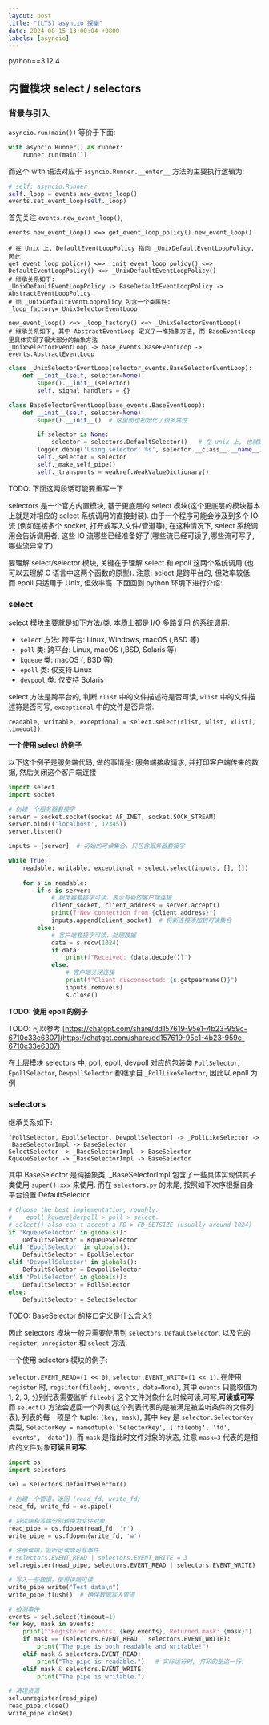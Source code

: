 ```yaml
---
layout: post
title: "(LTS) asyncio 探幽"
date: 2024-08-15 13:00:04 +0800
labels: [asyncio]
---
```


python==3.12.4

## 内置模块 select / selectors

### 背景与引入

`asyncio.run(main())` 等价于下面:

```python
with asyncio.Runner() as runner:
    runner.run(main())
```

而这个 with 语法对应于 `asyncio.Runner.__enter__` 方法的主要执行逻辑为:

```python
# self: asyncio.Runner
self._loop = events.new_event_loop()
events.set_event_loop(self._loop)
```

首先关注 `events.new_event_loop()`,

```
events.new_event_loop() <=> get_event_loop_policy().new_event_loop()

# 在 Unix 上, DefaultEventLoopPolicy 指向 _UnixDefaultEventLoopPolicy, 因此
get_event_loop_policy() <=> _init_event_loop_policy() <=> DefaultEventLoopPolicy() <=> _UnixDefaultEventLoopPolicy()
# 继承关系如下:
_UnixDefaultEventLoopPolicy -> BaseDefaultEventLoopPolicy -> AbstractEventLoopPolicy
# 而 _UnixDefaultEventLoopPolicy 包含一个类属性: _loop_factory=_UnixSelectorEventLoop

new_event_loop() <=> _loop_factory() <=> _UnixSelectorEventLoop()
# 继承关系如下, 其中 AbstractEventLoop 定义了一堆抽象方法, 而 BaseEventLoop 里具体实现了很大部分的抽象方法
_UnixSelectorEventLoop -> base_events.BaseEventLoop -> events.AbstractEventLoop
```

```python
class _UnixSelectorEventLoop(selector_events.BaseSelectorEventLoop):
    def __init__(self, selector=None):
        super().__init__(selector)
        self._signal_handlers = {}

class BaseSelectorEventLoop(base_events.BaseEventLoop):
    def __init__(self, selector=None):
        super().__init__()  # 这里面也初始化了很多属性

        if selector is None:
            selector = selectors.DefaultSelector()   # 在 unix 上, 也就是 selectors.EpollSelector
        logger.debug('Using selector: %s', selector.__class__.__name__)
        self._selector = selector
        self._make_self_pipe()
        self._transports = weakref.WeakValueDictionary()
```

TODO: 下面这两段话可能要重写一下

selectors 是一个官方内置模块, 基于更底层的 select 模块(这个更底层的模块基本上就是对相应的 select 系统调用的直接封装). 由于一个程序可能会涉及到多个 IO 流 (例如连接多个 socket, 打开或写入文件/管道等), 在这种情况下, select 系统调用会告诉调用者, 这些 IO 流哪些已经准备好了(哪些流已经可读了,哪些流可写了,哪些流异常了)

要理解 select/selector 模块, 关键在于理解 select 和 epoll 这两个系统调用 (也可以去理解 C 语言中这两个函数的原型). 注意: select 是跨平台的, 但效率较低, 而 epoll 只适用于 Unix, 但效率高. 下面回到 python 环境下进行介绍:

### select

select 模块主要就是如下方法/类, 本质上都是 I/O 多路复用 的系统调用:

- `select` 方法: 跨平台: Linux, Windows, macOS (,BSD 等)
- `poll` 类: 跨平台: Linux, macOS (,BSD, Solaris 等)
- `kqueue` 类: macOS (, BSD 等)
- `epoll` 类: 仅支持 Linux
- `devpool` 类: 仅支持 Solaris

select 方法是跨平台的, 判断 `rlist` 中的文件描述符是否可读, `wlist` 中的文件描述符是否可写, `exceptional` 中的文件是否异常.

```
readable, writable, exceptional = select.select(rlist, wlist, xlist[, timeout])
```

**一个使用 select 的例子**

以下这个例子是服务端代码, 做的事情是: 服务端接收请求, 并打印客户端传来的数据, 然后关闭这个客户端连接

```python
import select
import socket

# 创建一个服务器套接字
server = socket.socket(socket.AF_INET, socket.SOCK_STREAM)
server.bind(('localhost', 12345))
server.listen()

inputs = [server]  # 初始的可读集合，只包含服务器套接字

while True:
    readable, writable, exceptional = select.select(inputs, [], [])
    
    for s in readable:
        if s is server:
            # 服务器套接字可读，表示有新的客户端连接
            client_socket, client_address = server.accept()
            print(f"New connection from {client_address}")
            inputs.append(client_socket)  # 将新连接添加到可读集合
        else:
            # 客户端套接字可读，处理数据
            data = s.recv(1024)
            if data:
                print(f"Received: {data.decode()}")
            else:
                # 客户端关闭连接
                print(f"Client disconnected: {s.getpeername()}")
                inputs.remove(s)
                s.close()
```

**TODO: 使用 epoll 的例子**

TODO: 可以参考 [https://chatgpt.com/share/dd157619-95e1-4b23-959c-6710c33e6307](https://chatgpt.com/share/dd157619-95e1-4b23-959c-6710c33e6307)

在上层模块 selectors 中, poll, epoll, devpoll 对应的包装类 `PollSelector`, `EpollSelector`, `DevpollSelector` 都继承自 `_PollLikeSelector`, 因此以 epoll 为例

### selectors

继承关系如下:

```
[PollSelector, EpollSelector, DevpollSelector] -> _PollLikeSelector -> _BaseSelectorImpl -> BaseSelector
SelectSelector -> _BaseSelectorImpl -> BaseSelector
KqueueSelector -> _BaseSelectorImpl -> BaseSelector
```

其中 BaseSelector 是纯抽象类, _BaseSelectorImpl 包含了一些具体实现供其子类使用 `super().xxx` 来使用. 而在 `selectors.py` 的末尾, 按照如下次序根据自身平台设置 DefaultSelector

```python
# Choose the best implementation, roughly:
#    epoll|kqueue|devpoll > poll > select.
# select() also can't accept a FD > FD_SETSIZE (usually around 1024)
if 'KqueueSelector' in globals():
    DefaultSelector = KqueueSelector
elif 'EpollSelector' in globals():
    DefaultSelector = EpollSelector
elif 'DevpollSelector' in globals():
    DefaultSelector = DevpollSelector
elif 'PollSelector' in globals():
    DefaultSelector = PollSelector
else:
    DefaultSelector = SelectSelector
```

TODO: BaseSelector 的接口定义是什么含义?


因此 selectors 模块一般只需要使用到 `selectors.DefaultSelector`, 以及它的 `register`, `unregister` 和 `select` 方法.

一个使用 selectors 模块的例子:

`selector.EVENT_READ=(1 << 0)`, `selector.EVENT_WRITE=(1 << 1)`. 在使用 `register` 时, `regsiter(fileobj, events, data=None)`, 其中 `events` 只能取值为 1, 2, 3, 分别代表需要监听 `fileobj` 这个文件对象什么时候可读,可写,**可读或可写**. 而 `select()` 方法会返回一个列表(这个列表代表的是被满足被监听条件的文件列表), 列表的每一项是个 tuple: `(key, mask)`, 其中 `key` 是 `selector.SelectorKey` 类型, `SelectorKey = namedtuple('SelectorKey', ['fileobj', 'fd', 'events', 'data'])`. 而 `mask` 是指此时文件对象的状态, 注意 `mask=3` 代表的是相应的文件对象**可读且可写**.

```python
import os
import selectors

sel = selectors.DefaultSelector()

# 创建一个管道，返回 (read_fd, write_fd)
read_fd, write_fd = os.pipe()

# 将读端和写端分别转换为文件对象
read_pipe = os.fdopen(read_fd, 'r')
write_pipe = os.fdopen(write_fd, 'w')

# 注册读端，监听可读或可写事件
# selectors.EVENT_READ | selectors.EVENT_WRITE = 3
sel.register(read_pipe, selectors.EVENT_READ | selectors.EVENT_WRITE)

# 写入一些数据，使得读端可读
write_pipe.write("Test data\n")
write_pipe.flush()  # 确保数据写入管道

# 检测事件
events = sel.select(timeout=1)
for key, mask in events:
    print(f"Registered events: {key.events}, Returned mask: {mask}")
    if mask == (selectors.EVENT_READ | selectors.EVENT_WRITE):
        print("The pipe is both readable and writable!")
    elif mask & selectors.EVENT_READ:
        print("The pipe is readable.")   # 实际运行时, 打印的是这一行!
    elif mask & selectors.EVENT_WRITE:
        print("The pipe is writable.")

# 清理资源
sel.unregister(read_pipe)
read_pipe.close()
write_pipe.close()
```